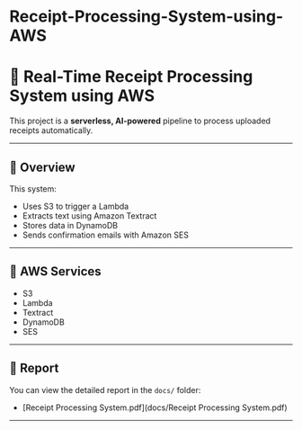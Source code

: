 # Receipt-Processing-System-using-AWS
# 📄 Real-Time Receipt Processing System using AWS

This project is a **serverless, AI-powered** pipeline to process uploaded receipts automatically.

---

## 📑 Overview
This system:
- Uses S3 to trigger a Lambda
- Extracts text using Amazon Textract
- Stores data in DynamoDB
- Sends confirmation emails with Amazon SES

---

## 🧠 AWS Services
- S3
- Lambda
- Textract
- DynamoDB
- SES

---

## 📂 Report
You can view the detailed report in the `docs/` folder:
- [Receipt Processing System.pdf](docs/Receipt Processing System.pdf)

---
